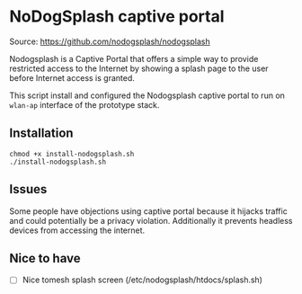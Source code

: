 # NoDogSplash captive portal

Source: https://github.com/nodogsplash/nodogsplash

Nodogsplash is a Captive Portal that offers a simple way to provide restricted access to the Internet by showing a splash page to the user before Internet access is granted.

This script install and configured the Nodogsplash captive portal to run on `wlan-ap` interface of the prototype stack.

## Installation

```
chmod +x install-nodogsplash.sh
./install-nodogsplash.sh
```

## Issues

Some people have objections using captive portal because it hijacks traffic and could potentially be a privacy violation. Additionally it prevents headless devices from accessing the internet.

## Nice to have

- [ ] Nice tomesh splash screen (/etc/nodogsplash/htdocs/splash.sh)
